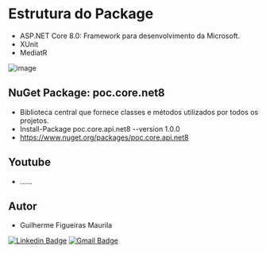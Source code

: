 # Estrutura do Package
- ASP.NET Core 8.0: Framework para desenvolvimento da Microsoft.
- XUnit
- MediatR

![image](https://github.com/gfmaurila/poc.core.net8/assets/5544035/8edb040b-1a03-4529-9a15-a022e5413502)


## NuGet Package: poc.core.net8
- Biblioteca central que fornece classes e métodos utilizados por todos os projetos.
- Install-Package poc.core.api.net8 --version 1.0.0
- https://www.nuget.org/packages/poc.core.api.net8

## Youtube
- ......

## Autor

- Guilherme Figueiras Maurila

[![Linkedin Badge](https://img.shields.io/badge/-Guilherme_Figueiras_Maurila-blue?style=flat-square&logo=Linkedin&logoColor=white&link=https://www.linkedin.com/in/guilherme-maurila)](https://www.linkedin.com/in/guilherme-maurila)
[![Gmail Badge](https://img.shields.io/badge/-gfmaurila@gmail.com-c14438?style=flat-square&logo=Gmail&logoColor=white&link=mailto:gfmaurila@gmail.com)](mailto:gfmaurila@gmail.com)


